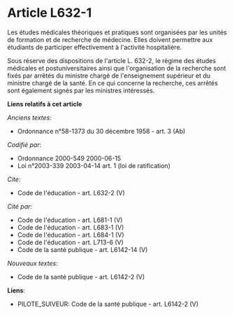 # Article L632-1

Les études médicales théoriques et pratiques sont organisées par les unités de formation et de recherche de médecine. Elles
doivent permettre aux étudiants de participer effectivement à l'activité hospitalière. 

Sous réserve des dispositions de l'article L. 632-2, le régime des études médicales et postuniversitaires ainsi que
l'organisation de la recherche sont fixés par arrêtés du ministre chargé de l'enseignement supérieur et du ministre chargé de
la santé. En ce qui concerne la recherche, ces arrêtés sont également signés par les ministres intéressés.

**Liens relatifs à cet article**

_Anciens textes_:

  - Ordonnance n°58-1373 du 30 décembre 1958 - art. 3 (Ab)

_Codifié par_:

  - Ordonnance 2000-549 2000-06-15
  - Loi n°2003-339 2003-04-14 art. 1 (loi de ratification)

_Cite_:

  - Code de l'éducation - art. L632-2 (V)

_Cité par_:

  - Code de l'éducation - art. L681-1 (V)
  - Code de l'éducation - art. L683-1 (V)
  - Code de l'éducation - art. L684-1 (V)
  - Code de l'éducation - art. L713-6 (V)
  - Code de la santé publique - art. L6142-14 (V)

_Nouveaux textes_:

  - Code de la santé publique - art. L6142-2 (V)

**Liens**:

  - PILOTE_SUIVEUR: Code de la santé publique - art. L6142-2 (V)
